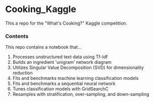 # Cooking_Kaggle
This a repo for the "What's Cooking?" Kaggle competition.

### Contents
This repo contains a notebook that...
1. Processes unstructured text data using Tf-Idf
2. Builds an ingredient 'unigram' network diagram
3. Utilizes Singular Value Decomposition (SVD) for dimensionality reduction
4. Fits and benchmarks machine learning classification models
5. Fits and benchmarks a sequential neural network
5. Tunes classification models with GridSearchC
6. Resamples with stratification, over-sampling, and down-sampling

